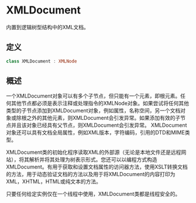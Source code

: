 # XMLDocument

内置到逻辑树型结构中的XML文档。

## 定义

```swift
class XMLDocument : XMLNode
```

## 概述

一个XMLDocument对象可以有多个子节点，但只能有一个元素，即根元素。任何其他节点都必须是表示注释或处理指令的XMLNode对象。如果尝试将任何其他类型的子节点添加到XMLDocument对象，例如属性，名称空间，另一个文档对象或除根之外的其他元素，则XMLDocument会引发异常。如果添加有效的子节点并且该对象已经具有父节点，则XMLDocument会引发异常。 XMLDocument对象还可以具有文档全局属性，例如XML版本，字符编码，引用的DTD和MIME类型。

XMLDocument类的初始化程序读取XML的外部源（无论是本地文件还是远程网站），将其解析并将其处理为树表示形式。您还可以以编程方式构造XMLDocument。有用于获取和设置文档属性的访问器方法，使用XSLT转换文档的方法，用于动态验证文档的方法以及用于将XMLDocument的内容打印为XML，XHTML，HTML或纯文本的方法。

只要任何给定实例仅在一个线程中使用，XMLDocument类都是线程安全的。